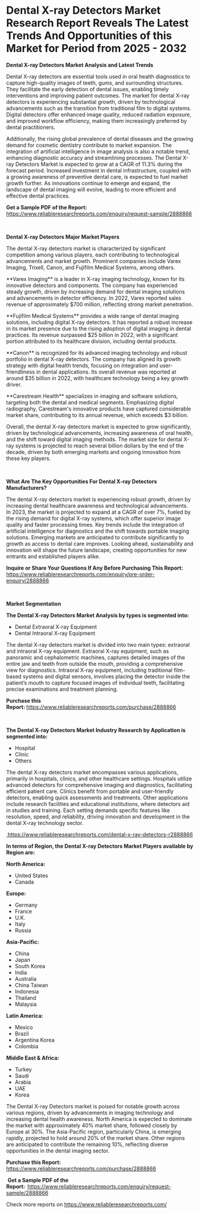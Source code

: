 <p><h1>Dental X-ray Detectors Market Research Report Reveals The Latest Trends And Opportunities of this Market for Period from 2025 - 2032</h1></p><p><strong>Dental X-ray Detectors Market Analysis and Latest Trends</strong></p>
<p><p>Dental X-ray detectors are essential tools used in oral health diagnostics to capture high-quality images of teeth, gums, and surrounding structures. They facilitate the early detection of dental issues, enabling timely interventions and improving patient outcomes. The market for dental X-ray detectors is experiencing substantial growth, driven by technological advancements such as the transition from traditional film to digital systems. Digital detectors offer enhanced image quality, reduced radiation exposure, and improved workflow efficiency, making them increasingly preferred by dental practitioners.</p><p>Additionally, the rising global prevalence of dental diseases and the growing demand for cosmetic dentistry contribute to market expansion. The integration of artificial intelligence in image analysis is also a notable trend, enhancing diagnostic accuracy and streamlining processes. The Dental X-ray Detectors Market is expected to grow at a CAGR of 11.3% during the forecast period. Increased investment in dental infrastructure, coupled with a growing awareness of preventive dental care, is expected to fuel market growth further. As innovations continue to emerge and expand, the landscape of dental imaging will evolve, leading to more efficient and effective dental practices.</p></p>
<p><strong>Get a Sample PDF of the Report:&nbsp;</strong> <a href="https://www.reliableresearchreports.com/enquiry/request-sample/2888866?utm_campaign=3518&utm_medium=2&utm_source=Github&utm_content=ia&utm_term=14032025&utm_id=dental-x-ray-detectors">https://www.reliableresearchreports.com/enquiry/request-sample/2888866</a></p>
<p>&nbsp;</p>
<p><strong>Dental X-ray Detectors Major Market Players</strong></p>
<p><p>The dental X-ray detectors market is characterized by significant competition among various players, each contributing to technological advancements and market growth. Prominent companies include Varex Imaging, Trixell, Canon, and Fujifilm Medical Systems, among others.</p><p>**Varex Imaging** is a leader in X-ray imaging technology, known for its innovative detectors and components. The company has experienced steady growth, driven by increasing demand for dental imaging solutions and advancements in detector efficiency. In 2022, Varex reported sales revenue of approximately $700 million, reflecting strong market penetration.</p><p>**Fujifilm Medical Systems** provides a wide range of dental imaging solutions, including digital X-ray detectors. It has reported a robust increase in its market presence due to the rising adoption of digital imaging in dental practices. Its revenue surpassed $25 billion in 2022, with a significant portion attributed to its healthcare division, including dental products.</p><p>**Canon** is recognized for its advanced imaging technology and robust portfolio in dental X-ray detectors. The company has aligned its growth strategy with digital health trends, focusing on integration and user-friendliness in dental applications. Its overall revenue was reported at around $35 billion in 2022, with healthcare technology being a key growth driver.</p><p>**Carestream Health** specializes in imaging and software solutions, targeting both the dental and medical segments. Emphasizing digital radiography, Carestream's innovative products have captured considerable market share, contributing to its annual revenue, which exceeds $3 billion.</p><p>Overall, the dental X-ray detectors market is expected to grow significantly, driven by technological advancements, increasing awareness of oral health, and the shift toward digital imaging methods. The market size for dental X-ray systems is projected to reach several billion dollars by the end of the decade, driven by both emerging markets and ongoing innovation from these key players.</p></p>
<p>&nbsp;</p>
<p><strong>What Are The Key Opportunities For Dental X-ray Detectors Manufacturers?</strong></p>
<p><p>The dental X-ray detectors market is experiencing robust growth, driven by increasing dental healthcare awareness and technological advancements. In 2023, the market is projected to expand at a CAGR of over 7%, fueled by the rising demand for digital X-ray systems, which offer superior image quality and faster processing times. Key trends include the integration of artificial intelligence for diagnostics and the shift towards portable imaging solutions. Emerging markets are anticipated to contribute significantly to growth as access to dental care improves. Looking ahead, sustainability and innovation will shape the future landscape, creating opportunities for new entrants and established players alike.</p></p>
<p><strong>Inquire or Share Your Questions If Any Before Purchasing This Report:</strong> <a href="https://www.reliableresearchreports.com/enquiry/pre-order-enquiry/2888866?utm_campaign=3518&utm_medium=2&utm_source=Github&utm_content=ia&utm_term=14032025&utm_id=dental-x-ray-detectors">https://www.reliableresearchreports.com/enquiry/pre-order-enquiry/2888866</a></p>
<p>&nbsp;</p>
<p><strong>Market Segmentation</strong></p>
<p><strong>The Dental X-ray Detectors Market Analysis by types is segmented into:</strong></p>
<p><ul><li> Dental Extraoral X-ray Equipment</li><li>Dental Intraoral X-ray Equipment </li></ul></p>
<p><p>The dental X-ray detectors market is divided into two main types: extraoral and intraoral X-ray equipment. Extraoral X-ray equipment, such as panoramic and cephalometric machines, captures detailed images of the entire jaw and teeth from outside the mouth, providing a comprehensive view for diagnostics. Intraoral X-ray equipment, including traditional film-based systems and digital sensors, involves placing the detector inside the patient’s mouth to capture focused images of individual teeth, facilitating precise examinations and treatment planning.</p></p>
<p><strong>Purchase this Report:&nbsp;</strong><a href="https://www.reliableresearchreports.com/purchase/2888866?utm_campaign=3518&utm_medium=2&utm_source=Github&utm_content=ia&utm_term=14032025&utm_id=dental-x-ray-detectors">https://www.reliableresearchreports.com/purchase/2888866</a></p>
<p>&nbsp;</p>
<p><strong>The Dental X-ray Detectors Market Industry Research by Application is segmented into:</strong></p>
<p><ul><li> Hospital</li><li>Clinic</li><li>Others </li></ul></p>
<p><p>The dental X-ray detectors market encompasses various applications, primarily in hospitals, clinics, and other healthcare settings. Hospitals utilize advanced detectors for comprehensive imaging and diagnostics, facilitating efficient patient care. Clinics benefit from portable and user-friendly detectors, enabling quick assessments and treatments. Other applications include research facilities and educational institutions, where detectors aid in studies and training. Each setting demands specific features like resolution, speed, and reliability, driving innovation and development in the dental X-ray technology sector.</p></p>
<p><a href="https://www.reliableresearchreports.com/dental-x-ray-detectors-r2888866?utm_campaign=3518&utm_medium=2&utm_source=Github&utm_content=ia&utm_term=14032025&utm_id=dental-x-ray-detectors">&nbsp;https://www.reliableresearchreports.com/dental-x-ray-detectors-r2888866</a></p>
<p><strong>In terms of Region, the Dental X-ray Detectors Market Players available by Region are:</strong></p>
<p>
    <p> <strong> North America: </strong>
        <ul>
            <li>United States</li>
            <li>Canada</li>
        </ul>
        </p> 
    <p> <strong> Europe: </strong>
        <ul>
            <li>Germany</li>
            <li>France</li>
            <li>U.K.</li>
            <li>Italy</li>
            <li>Russia</li>
        </ul>
        </p> 
    <p> <strong> Asia-Pacific: </strong>
        <ul>
            <li>China</li>
            <li>Japan</li>
            <li>South Korea</li>
            <li>India</li>
            <li>Australia</li>
            <li>China Taiwan</li>
            <li>Indonesia</li>
            <li>Thailand</li>
            <li>Malaysia</li>
        </ul>
        </p> 
    <p> <strong> Latin America: </strong>
        <ul>
            <li>Mexico</li>
            <li>Brazil</li>
            <li>Argentina Korea</li>
            <li>Colombia</li>
        </ul>
        </p> 
    <p> <strong> Middle East & Africa: </strong>
        <ul>
            <li>Turkey</li>
            <li>Saudi</li>
            <li>Arabia</li>
            <li>UAE</li>
            <li>Korea</li>
        </ul>
    </p>
    </p>
<p><p>The Dental X-ray Detectors market is poised for notable growth across various regions, driven by advancements in imaging technology and increasing dental health awareness. North America is expected to dominate the market with approximately 40% market share, followed closely by Europe at 30%. The Asia-Pacific region, particularly China, is emerging rapidly, projected to hold around 20% of the market share. Other regions are anticipated to contribute the remaining 10%, reflecting diverse opportunities in the dental imaging sector.</p></p>
<p><strong>Purchase this Report: </strong><a href="https://www.reliableresearchreports.com/purchase/2888866?utm_campaign=3518&utm_medium=2&utm_source=Github&utm_content=ia&utm_term=14032025&utm_id=dental-x-ray-detectors">https://www.reliableresearchreports.com/purchase/2888866</a></p>
<p>&nbsp;<strong>Get a Sample PDF of the Report:&nbsp;&nbsp;</strong><a href="https://www.reliableresearchreports.com/enquiry/request-sample/2888866?utm_campaign=3518&utm_medium=2&utm_source=Github&utm_content=ia&utm_term=14032025&utm_id=dental-x-ray-detectors">https://www.reliableresearchreports.com/enquiry/request-sample/2888866</a></p>
<p><strong></strong></p>
<p>Check more reports on <a href="https://www.reliableresearchreports.com/?utm_campaign=3518&utm_medium=2&utm_source=Github&utm_content=ia&utm_term=14032025&utm_id=dental-x-ray-detectors">https://www.reliableresearchreports.com/</a></p>